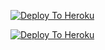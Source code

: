 [![Deploy To Heroku](https://www.herokucdn.com/deploy/button.svg)](https://heroku.com/deploy?template=https://github.com/Pod94/password)

[![Deploy To Heroku](https://www.herokucdn.com/deploy/button.svg)](https://dashboard.heroku.com/new?template=https://github.com/nikhilbotwala/ugpro)
                     
